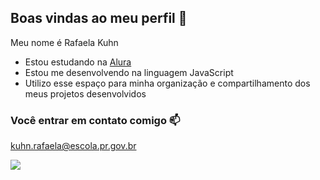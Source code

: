 ## Boas vindas ao meu perfil 💙

Meu nome é Rafaela Kuhn

- Estou estudando na [Alura](https://www.alura.com.br)
- Estou me desenvolvendo na linguagem JavaScript
- Utilizo esse espaço para minha organização e compartilhamento dos meus projetos desenvolvidos

### Você entrar em contato comigo 📫
kuhn.rafaela@escola.pr.gov.br

![](https://media.tenor.com/pvFJwncehzIAAAAM/hello-there-private-from-penguins-of-madagascar.gif)
